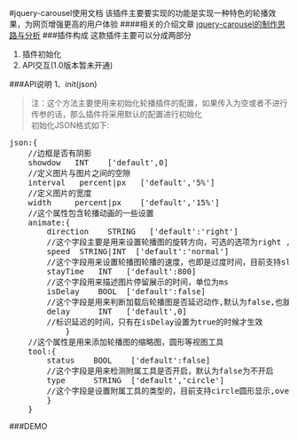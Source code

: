 #jquery-carousel使用文档
该插件主要要实现的功能是实现一种特色的轮播效果，为网页增强更高的用户体验
####相关的介绍文章
[jquery-carousel的制作思路与分析]()
###插件构成
这款插件主要可以分成两部分<br>
1. 插件初始化<br>
2. API交互(1.0版本暂未开通)

###API说明
1、init(json)
>注：这个方法主要使用来初始化轮播插件的配置，如果传入为空或者不进行传参的话，那么插件将采用默认的配置进行初始化<br>
>初始化JSON格式如下:  
<pre>json:{
	//边框是否有阴影
	showdow   INT    ['default',0]
	//定义图片与图片之间的空隙
	interval   percent|px   ['default','5%']
	//定义图片的宽度
	width     percent|px    ['default','15%']
	//这个属性包含轮播动画的一些设置  
	animate:{
		direction    STRING   ['default':'right']
		//这个字段主要是用来设置轮播图的旋转方向，可选的选项为right ,left 默认选中right
		speed  STRING|INT  ['default':'normal']
		//这个字段用来设置轮播图轮播的速度，也即是过度时间，目前支持slow,normal,fast三种模式
		stayTime   INT   ['default':800]
		//这个字段用来描述图片停留展示的时间，单位为ms
		isDelay    BOOL  ['default':false]
		//这个字段是用来判断加载后轮播图是否延迟动作,默认为false,也就是不开启
		delay	   INT   ['default',0]
		//标识延迟的时间，只有在isDelay设置为true的时候才生效
			}
	//这个属性是用来添加轮播图的缩略图，圆形等视图工具
	tool:{
		status    BOOL    ['default':false]
		//这个字段是用来检测附属工具是否开启，默认为false为不开启
		type      STRING  ['default','circle']
		//这个字段是设置附属工具的类型的，目前支持circle圆形显示,overviewImg缩略图显示
		}
	}
</pre>
###DEMO